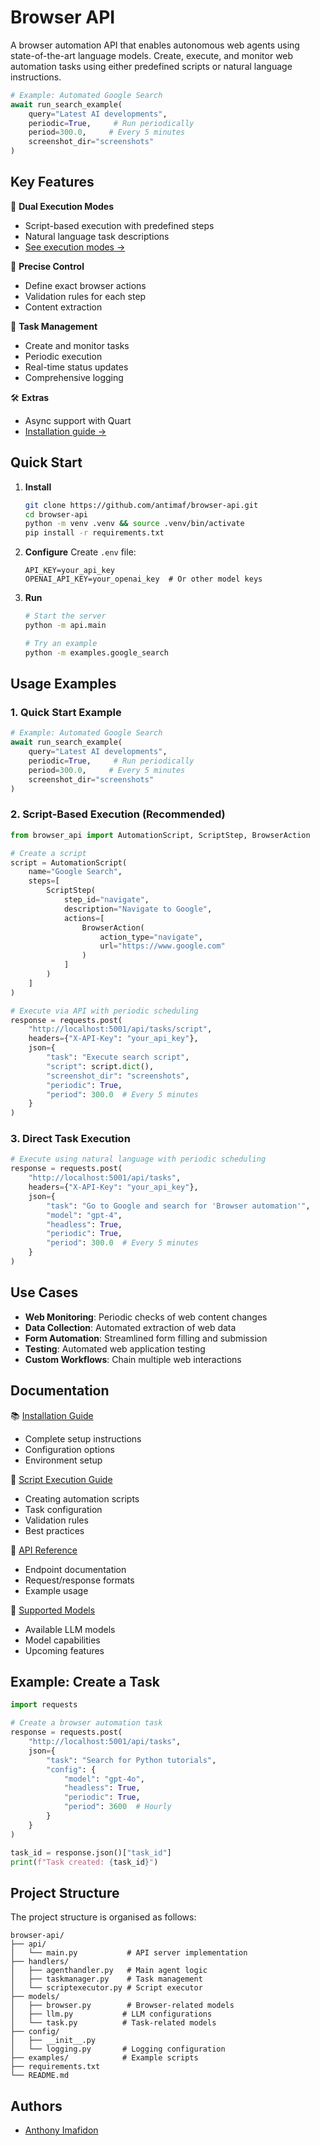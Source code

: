 # Browser API

A browser automation API that enables autonomous web agents using state-of-the-art language models. Create, execute, and monitor web automation tasks using either predefined scripts or natural language instructions.

```python
# Example: Automated Google Search
await run_search_example(
    query="Latest AI developments",
    periodic=True,     # Run periodically
    period=300.0,     # Every 5 minutes
    screenshot_dir="screenshots"
)
```

## Key Features

🤖 **Dual Execution Modes**
- Script-based execution with predefined steps
- Natural language task descriptions
- [See execution modes →](docs/script-execution.md)

🎯 **Precise Control**
- Define exact browser actions
- Validation rules for each step
- Content extraction

🔄 **Task Management**
- Create and monitor tasks
- Periodic execution
- Real-time status updates
- Comprehensive logging

🛠️ **Extras**
- Async support with Quart
- [Installation guide →](docs/installation.md)

## Quick Start

1. **Install**
   ```bash
   git clone https://github.com/antimaf/browser-api.git
   cd browser-api
   python -m venv .venv && source .venv/bin/activate
   pip install -r requirements.txt
   ```

2. **Configure**
   Create `.env` file:
   ```env
   API_KEY=your_api_key
   OPENAI_API_KEY=your_openai_key  # Or other model keys
   ```

3. **Run**
   ```bash
   # Start the server
   python -m api.main
   
   # Try an example
   python -m examples.google_search
   ```

## Usage Examples

### 1. Quick Start Example
```python
# Example: Automated Google Search
await run_search_example(
    query="Latest AI developments",
    periodic=True,     # Run periodically
    period=300.0,     # Every 5 minutes
    screenshot_dir="screenshots"
)
```

### 2. Script-Based Execution (Recommended)
```python
from browser_api import AutomationScript, ScriptStep, BrowserAction

# Create a script
script = AutomationScript(
    name="Google Search",
    steps=[
        ScriptStep(
            step_id="navigate",
            description="Navigate to Google",
            actions=[
                BrowserAction(
                    action_type="navigate",
                    url="https://www.google.com"
                )
            ]
        )
    ]
)

# Execute via API with periodic scheduling
response = requests.post(
    "http://localhost:5001/api/tasks/script",
    headers={"X-API-Key": "your_api_key"},
    json={
        "task": "Execute search script",
        "script": script.dict(),
        "screenshot_dir": "screenshots",
        "periodic": True,
        "period": 300.0  # Every 5 minutes
    }
)
```

### 3. Direct Task Execution
```python
# Execute using natural language with periodic scheduling
response = requests.post(
    "http://localhost:5001/api/tasks",
    headers={"X-API-Key": "your_api_key"},
    json={
        "task": "Go to Google and search for 'Browser automation'",
        "model": "gpt-4",
        "headless": True,
        "periodic": True,
        "period": 300.0  # Every 5 minutes
    }
)
```

## Use Cases

- **Web Monitoring**: Periodic checks of web content changes
- **Data Collection**: Automated extraction of web data
- **Form Automation**: Streamlined form filling and submission
- **Testing**: Automated web application testing
- **Custom Workflows**: Chain multiple web interactions

## Documentation

📚 [Installation Guide](docs/installation.md)
- Complete setup instructions
- Configuration options
- Environment setup

🔧 [Script Execution Guide](docs/script-execution.md)
- Creating automation scripts
- Task configuration
- Validation rules
- Best practices

📡 [API Reference](docs/api-reference.md)
- Endpoint documentation
- Request/response formats
- Example usage

🤖 [Supported Models](docs/models.md)
- Available LLM models
- Model capabilities
- Upcoming features


## Example: Create a Task

```python
import requests

# Create a browser automation task
response = requests.post(
    "http://localhost:5001/api/tasks",
    json={
        "task": "Search for Python tutorials",
        "config": {
            "model": "gpt-4o",
            "headless": True,
            "periodic": True,
            "period": 3600  # Hourly
        }
    }
)

task_id = response.json()["task_id"]
print(f"Task created: {task_id}")
```

## Project Structure

The project structure is organised as follows:

```
browser-api/
├── api/
│   └── main.py           # API server implementation
├── handlers/
│   ├── agenthandler.py   # Main agent logic
│   ├── taskmanager.py    # Task management
│   └── scriptexecutor.py # Script executor
├── models/
│   ├── browser.py        # Browser-related models
│   ├── llm.py           # LLM configurations
│   └── task.py          # Task-related models
├── config/
│   ├── __init__.py
│   └── logging.py       # Logging configuration
├── examples/            # Example scripts
├── requirements.txt
└── README.md
```

## Authors

- [Anthony Imafidon](https://github.com/antimaf)
